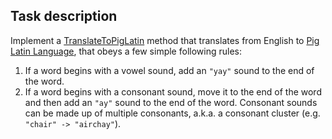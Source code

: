 ## Task description

Implement a [TranslateToPigLatin]() method that translates from English to [Pig Latin Language](https://en.wikipedia.org/wiki/Pig_Latin), that obeys a few simple following rules:
1. If a word begins with a vowel sound, add an `"yay"` sound to the end of the word.
1. If a word begins with a consonant sound, move it to the end of the word and then add an `"ay"` sound to the end of the word. Consonant sounds can be made up of multiple consonants, a.k.a. a consonant cluster (e.g. `"chair" -> "airchay"`).